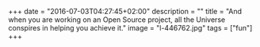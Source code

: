 +++
date = "2016-07-03T04:27:45+02:00"
description = ""
title = "And when you are working on an Open Source project, all the Universe conspires in helping you achieve it."
image = "l-446762.jpg"
tags = ["fun"]
+++

